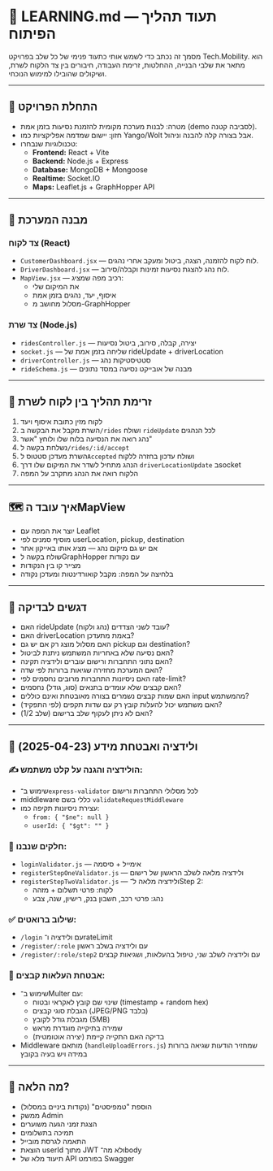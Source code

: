 # 🧠 LEARNING.md — תעוד תהליך הפיתוח

מסמך זה נכתב כדי לשמש אותי כתעוד פנימי של כל שלב בפרויקט Tech.Mobility. הוא מתאר את שלבי הבנייה, ההחלטות, זרימת העבודה, חיבורים בין צד הלקוח לשרת, ושיקולים שהובילו למימוש הנוכחי.

---

## 🚀 התחלת הפרויקט

- מטרה: לבנות מערכת מקומית להזמנת נסיעות בזמן אמת (demo לסביבה קטנה).
- חזון: יישום שמדמה אפליקציות כמו Yango/Wolt אבל בצורה קלה להבנה וניהול.
- טכנולוגיות שנבחרו:
  - **Frontend:** React + Vite
  - **Backend:** Node.js + Express
  - **Database:** MongoDB + Mongoose
  - **Realtime:** Socket.IO
  - **Maps:** Leaflet.js + GraphHopper API

---

## 🧱 מבנה המערכת

### צד לקוח (React)

- `CustomerDashboard.jsx` — לוח לקוח להזמנה, הצגה, ביטול ומעקב אחרי נהגים.
- `DriverDashboard.jsx` — לוח נהג להצגת נסיעות זמינות וקבלה/סירוב.
- `MapView.jsx` — רכיב מפה שמציג:
  - את המיקום שלי
  - איסוף, יעד, נהגים בזמן אמת
  - מסלול מחושב מ-GraphHopper

### צד שרת (Node.js)

- `ridesController.js` — יצירה, קבלה, סירוב, ביטול נסיעות
- `socket.js` — שליחה בזמן אמת של rideUpdate + driverLocation
- `driverController.js` — סטטיסטיקות נהג
- `rideSchema.js` — מבנה של אובייקט נסיעה במסד נתונים

---

## 🔄 זרימת תהליך בין לקוח לשרת

1. לקוח מזין כתובת איסוף ויעד
2. השרת מקבל את הבקשה ב‏`/rides` ושולח `rideUpdate` לכל הנהגים
3. נהג רואה את הנסיעה בלוח שלו ולוחץ "אשר"
4. נשלחת בקשה ל‏`/rides/:id/accept`
5. השרת מעדכן סטטוס ל‏`Accepted` ושולח עדכון בחזרה ללקוח
6. הנהג מתחיל לשדר את המיקום שלו דרך `driverLocationUpdate` ב‏socket
7. הלקוח רואה את הנהג מתקרב על המפה

---

## 🗺️ איך עובד ה‏MapView

- יוצר את המפה עם Leaflet
- מוסיף סמנים לפי userLocation, pickup, destination
- אם יש גם מיקום נהג — מציג אותו באייקון אחר
- שולח בקשה ל‏GraphHopper עם נקודות
- מצייר קו בין הנקודות
- בלחיצה על המפה: מקבל קואורדינטות ומעדכן נקודה

---

## 🧪 דגשים לבדיקה

- האם rideUpdate עובד לשני הצדדים (נהג ולקוח)?
- האם driverLocation באמת מתעדכן?
- האם מסלול מוצג רק אם יש גם pickup וגם destination?
- האם נסיעה שלא באחריות המשתמש ניתנת לביטול?
- האם נתוני התחברות ורישום עוברים ולידציה תקינה?
- האם המערכת מחזירה שגיאות ברורות לפי שדה?
- האם ניסיונות התחברות מרובים נחסמים לפי rate-limit?
- האם קבצים שלא עומדים בתנאים (סוג, גודל) נחסמים?
- האם שמות קבצים נשמרים בצורה מאובטחת ואינם כוללים input מהמשתמש?
- האם משתמש יכול להעלות קובץ רק עם שדות תקפים (לפי התפקיד)?
- האם לא ניתן לעקוף שלב ברישום (שלב 1/2)?

---

## 🔐 ולידציה ואבטחת מידע (2025-04-23)

### ✍️ הולידציה והגנה על קלט משתמש:

- שימוש ב־`express-validator` לכל מסלולי התחברות ורישום
- middleware כללי בשם `validateRequestMiddleware`
- עצירת ניסיונות תקיפה כמו:
  - `from: { "$ne": null }`
  - `userId: { "$gt": "" }`

### 🧩 חלקים שנבנו:

- `loginValidator.js` — אימייל + סיסמה
- `registerStepOneValidator.js` — ולידציה מלאה לשלב הראשון של רישום
- `registerStepTwoValidator.js` — ולידציה מלאה ל־Step 2:
  - לקוח: פרטי תשלום + מזהה
  - נהג: פרטי רכב, חשבון בנק, רישיון, שנה, צבע

### ✅ שילוב ברואטים:

- `/login` עם ולידציה ו־rateLimit
- `/register/:role` עם ולידציה בשלב ראשון
- `/register/:role/step2` עם ולידציה לשלב שני, טיפול בהעלאות, ושגיאות קבצים

### 📁 אבטחת העלאות קבצים:

- שימוש ב־Multer עם:
  - שינוי שם קובץ לאקראי ובטוח (timestamp + random hex)
  - הגבלת סוגי קבצים (JPEG/PNG בלבד)
  - מגבלת גודל לקובץ (5MB)
  - שמירה בתיקייה מוגדרת מראש
  - בדיקה האם התקייה קיימת (יצירה אוטומטית)
- Middleware מותאם (`handleUploadErrors.js`) שמחזיר הודעות שגיאה ברורות במידה ויש בעיה בקובץ

---

## 🔮 מה הלאה?

- הוספת "טמפיסטים" (נקודות ביניים במסלול)
- ממשק Admin
- הצגת זמני הגעה משוערים
- תמיכה בתשלומים
- התאמה לגרסת מובייל
- הוצאת userId מתוך JWT ולא מה־body
- תיעוד מלא של API בפורמט Swagger

